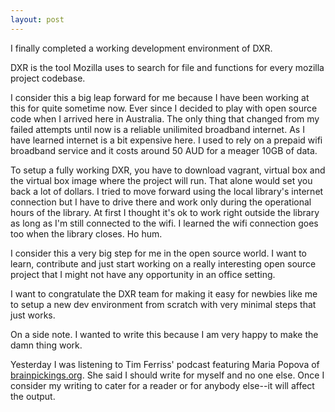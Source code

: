 ```yaml
---
layout: post
---
```

I finally completed a working development environment of DXR. 

DXR is the tool Mozilla uses to search for file and functions for every mozilla project codebase. 

I consider this a big leap forward for me because I have been working at this for quite sometime now. Ever since I decided to play with open source code when I arrived here in Australia. The only thing that changed from my failed attempts until now is a reliable unilimited broadband internet. As I have learned internet is a bit expensive here. I used to rely on a prepaid wifi broadband service and it costs around 50 AUD for a meager 10GB of data. 

To setup a fully working DXR, you have to download vagrant, virtual box and the virtual box image where the project will run. That alone would set you back a lot of dollars. I tried to move forward using the local library's internet connection but I have to drive there and work only during the operational hours of the library. At first I thought it's ok to work right outside the library as long as I'm still connected to the wifi. I learned the wifi connection goes too when the library closes. Ho hum.

I consider this a very big step for me in the open source world. I want to learn, contribute and just start working on a really interesting open source project that I might not have any opportunity in an office setting.  

I want to congratulate the DXR team for making it easy for newbies like me to setup a new dev environment from scratch with very minimal steps that just works.

On a side note. I wanted to write this because I am very happy to make the damn thing work.

Yesterday I was listening to Tim Ferriss' podcast featuring Maria Popova of [brainpickings.org](http://brainpickings.org). She said I should write for myself and no one else. Once I consider my writing to cater for a reader or for anybody else--it will affect the output.